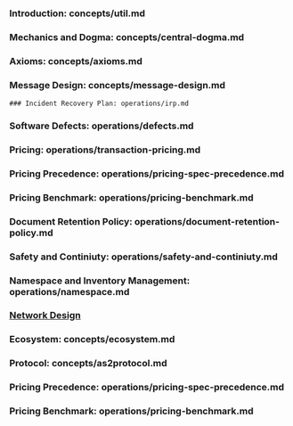 


### Introduction: concepts/util.md
### Mechanics and Dogma: concepts/central-dogma.md
### Axioms: concepts/axioms.md

### Message Design: concepts/message-design.md

    ### Incident Recovery Plan: operations/irp.md
### Software Defects: operations/defects.md 
### Pricing: operations/transaction-pricing.md
### Pricing Precedence: operations/pricing-spec-precedence.md
### Pricing Benchmark: operations/pricing-benchmark.md
### Document Retention Policy: operations/document-retention-policy.md
### Safety and Continiuty: operations/safety-and-continiuty.md
### Namespace and Inventory Management: operations/namespace.md


### [Network Design](/concepts/network-design.md)
### Ecosystem: concepts/ecosystem.md
### Protocol: concepts/as2protocol.md
### Pricing Precedence: operations/pricing-spec-precedence.md
### Pricing Benchmark: operations/pricing-benchmark.md